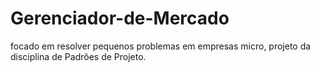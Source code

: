 # Gerenciador-de-Mercado
focado em resolver pequenos problemas em empresas micro, projeto da disciplina de Padrões de Projeto.
